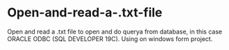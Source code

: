 # Open-and-read-a-.txt-file
Open and read a .txt file to open and do querya from database, in this case ORACLE ODBC (SQL DEVELOPER 19C). Using on windows form project.
